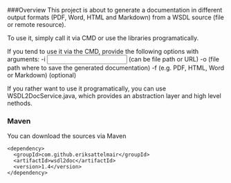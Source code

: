 ###Overview
This project is about to generate a documentation in different 
output formats (PDF, Word, HTML and Markdown) from a WSDL source (file or remote resource).

To use it, simply call it via CMD or use the libraries programatically. 

If you tend to use it via the CMD, provide the following options with arguments:
-i <input source> (can be file path or URL)
-o <output path> (file path where to save the generated documentation)
-f <output format> (e.g. PDF, HTML, Word or Markdown) (optional)
  
If you rather want to use it programatically, you can use WSDL2DocService.java, which provides an abstraction layer and high level nethods.

### Maven
You can download the sources via Maven
```
<dependency>
  <groupId>com.github.eriksattelmair</groupId>
  <artifactId>wsdl2doc</artifactId>
  <version>1.4</version>
</dependency>
```
